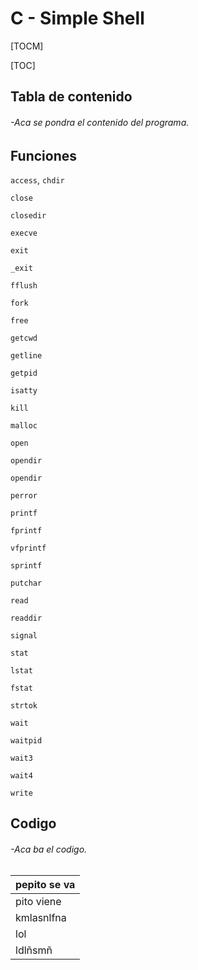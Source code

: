 # C - Simple Shell

 [TOCM]

 [TOC]

## Tabla de contenido

###### -Aca se pondra el contenido del programa.

## Funciones

`access`, `chdir`

`close`

`closedir`

`execve`

`exit`

`_exit`

`fflush`

`fork`

`free`

`getcwd`

`getline`

`getpid`

`isatty`

`kill`

`malloc`

`open`

`opendir`

`opendir`

`perror`

`printf`

`fprintf`

`vfprintf`

`sprintf`

`putchar`

`read`

`readdir`

`signal`

`stat`

`lstat`

`fstat`

`strtok`

`wait`

`waitpid`

`wait3`

`wait4`

`write`

## Codigo
###### -Aca ba el codigo.




| pepito se va |
| ------------ |
|   pito viene |
|kmlasnlfna|
|lol
|ldlñsmñ